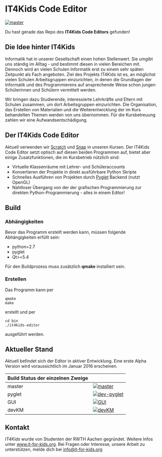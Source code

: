 # IT4Kids Code Editor

[![master](https://travis-ci.org/stes/it4kids.svg?branch=master)](https://travis-ci.org/stes/it4kids)

Du hast gerade das Repo des **IT4Kids Code Editors** gefunden!

## Die Idee hinter IT4Kids

Informatik hat in unserer Gesellschaft einen hohen Stellenwert. Sie umgibt uns ständig im Alltag - und bestimmt diesen in vielen Bereichen mit. Dennoch wird an vielen Schulen Informatik erst zu einem sehr späten Zeitpunkt als Fach angeboten. Ziel des Projekts IT4Kids ist es, an möglichst vielen Schulen Arbeitsgruppen einzurichten, in denen die Grundlagen der Informatik und des Programmierens auf ansprechende Weise schon jungen Schülerinnen und Schülern vermittelt werden.

Wir bringen dazu Studierende, interessierte Lehrkräfte und Eltern mit Schulen zusammen, um dort Arbeitsgruppen einzurichten. Die Organisation, das Erstellen von Materialien und die Weiterentwicklung der im Kurs behandelten Themen werden von uns übernommen. Für die Kursbetreuung zahlen wir eine Aufwandsentschädigung.

## Der IT4Kids Code Editor

Aktuell verwenden wir [Scratch](https://scratch.mit.edu) und [Snap](code.it-for-kids.org) in unseren Kursen. Der IT4Kids Code Editor setzt optisch auf diesen beiden Programmen auf, bietet aber einige Zusatzfunktionen, die im Kursbetrieb nützlich sind:

- Virtuelle Klassenräume mit Lehrer- und Schüleraccounts
- Konvertieren der Projekte in direkt ausführbare Python Skripte
- Schnelles Ausführen von Projekten durch [Pyglet](https://bitbucket.org/pyglet/pyglet/wiki/Home) Backend (nutzt OpenGL)
- Nahtloser Übergang von der der grafischen Programmierung zur direkten Python-Programmierung - alles in einem Editor!

## Build

### Abhängigkeiten

Bevor das Programm erstellt werden kann, müssen folgende Abhängigkeiten erfüllt sein:

- python=2.7
- pyglet
- Qt>=5.4

Für den Buildprozess muss zusätzlich **qmake** installiert sein.

### Erstellen

Das Programm kann per

```
qmake
make
```

erstellt und per 

```
cd bin
./it4kids-editor
```

ausgeführt werden.

## Aktueller Stand

Aktuell befindet sich der Editor in aktiver Entwicklung. Eine erste Alpha Version wird voraussichtlich im Januar 2016 erscheinen.

|    Build Status der einzelnen Zweige                                                                                ||
|-------|--------------------------------------------------------------------------------------------------------------|
|master | [![master](https://travis-ci.org/stes/it4kids.svg?branch=master)](https://travis-ci.org/stes/it4kids)        |
|pyglet | [![dev-pyglet](https://travis-ci.org/stes/it4kids.svg?branch=dev-pyglet)](https://travis-ci.org/stes/it4kids)|
|GUI    | [![GUI](https://travis-ci.org/stes/it4kids.svg?branch=GUI)](https://travis-ci.org/stes/it4kids)       |
|devKM  | [![devKM](https://travis-ci.org/stes/it4kids.svg?branch=devKM)](https://travis-ci.org/stes/it4kids)       |

## Kontakt

*IT4Kids* wurde von Studenten der RWTH Aachen gegründet. Weitere Infos unter www.it-for-kids.org.
Bei Fragen oder Interesse, unsere Arbeit zu unterstützen, melde dich bei info@it-for-kids.org
